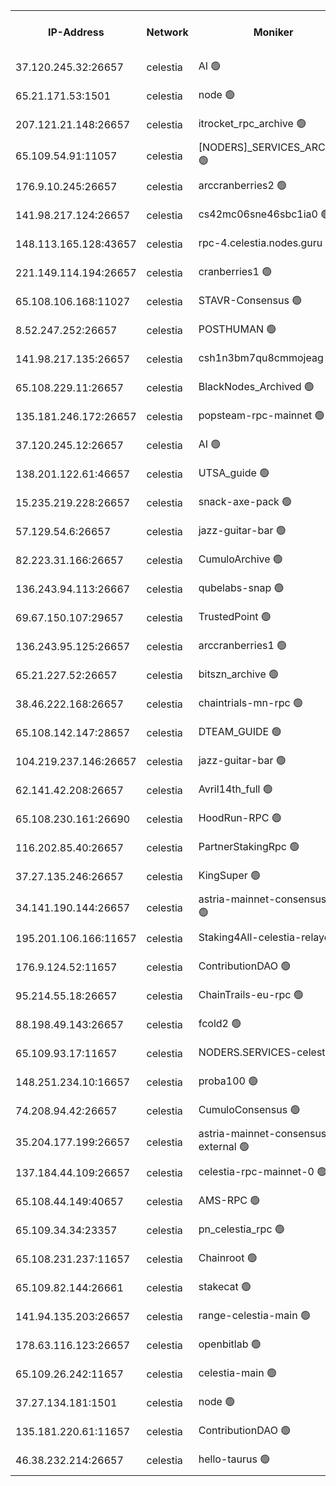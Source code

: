 


<table><tr><th>IP-Address</th><th>Network</th><th>Moniker</th><th>Latest Block Height</th><th>Earliest Block Height</th><th>Catching Up</th><th>Tx Index</th><th>Voting Power</th><th>Version</th><th>Scan Time</th></tr><tr><td>37.120.245.32:26657</td><td>celestia</td><td>AI 🟢</td><td>3591052</td><td>1</td><td>False</td><td>off</td><td>0</td><td>3.1.1</td><td>2025-01-18T04:48:25.537687157UTC</td></tr><tr><td>65.21.171.53:1501</td><td>celestia</td><td>node 🟢</td><td>3591052</td><td>1</td><td>False</td><td>on</td><td>0</td><td>3.2.0</td><td>2025-01-18T04:48:26.171665186UTC</td></tr><tr><td>207.121.21.148:26657</td><td>celestia</td><td>itrocket_rpc_archive 🟢</td><td>3591056</td><td>1</td><td>False</td><td>on</td><td>0</td><td>3.2.0</td><td>2025-01-18T04:48:48.836388334UTC</td></tr><tr><td>65.109.54.91:11057</td><td>celestia</td><td>[NODERS]_SERVICES_ARCHIVE 🟢</td><td>3588626</td><td>1</td><td>False</td><td>on</td><td>0</td><td>3.2.0</td><td>2025-01-18T04:49:18.764051466UTC</td></tr><tr><td>176.9.10.245:26657</td><td>celestia</td><td>arccranberries2 🟢</td><td>3591066</td><td>1</td><td>False</td><td>on</td><td>0</td><td>3.2.0</td><td>2025-01-18T04:49:41.976460006UTC</td></tr><tr><td>141.98.217.124:26657</td><td>celestia</td><td>cs42mc06sne46sbc1ia0 🟢</td><td>3591066</td><td>1</td><td>False</td><td>on</td><td>0</td><td>3.2.0</td><td>2025-01-18T04:49:42.720909179UTC</td></tr><tr><td>148.113.165.128:43657</td><td>celestia</td><td>rpc-4.celestia.nodes.guru 🟢</td><td>3591069</td><td>1</td><td>False</td><td>on</td><td>0</td><td>3.2.0</td><td>2025-01-18T04:50:02.227896006UTC</td></tr><tr><td>221.149.114.194:26657</td><td>celestia</td><td>cranberries1 🟢</td><td>3591071</td><td>1</td><td>False</td><td>on</td><td>0</td><td>3.2.0</td><td>2025-01-18T04:50:09.699635942UTC</td></tr><tr><td>65.108.106.168:11027</td><td>celestia</td><td>STAVR-Consensus 🟢</td><td>3591071</td><td>1</td><td>False</td><td>off</td><td>0</td><td>3.2.0</td><td>2025-01-18T04:50:12.103911355UTC</td></tr><tr><td>8.52.247.252:26657</td><td>celestia</td><td>POSTHUMAN 🟢</td><td>3572669</td><td>1</td><td>False</td><td>on</td><td>0</td><td>3.2.0</td><td>2025-01-18T04:50:57.517575542UTC</td></tr><tr><td>141.98.217.135:26657</td><td>celestia</td><td>csh1n3bm7qu8cmmojeag 🟢</td><td>3591079</td><td>1</td><td>False</td><td>on</td><td>0</td><td>3.2.0</td><td>2025-01-18T04:50:57.881437154UTC</td></tr><tr><td>65.108.229.11:26657</td><td>celestia</td><td>BlackNodes_Archived 🟢</td><td>3591080</td><td>1</td><td>False</td><td>on</td><td>0</td><td>3.1.1</td><td>2025-01-18T04:51:02.784950083UTC</td></tr><tr><td>135.181.246.172:26657</td><td>celestia</td><td>popsteam-rpc-mainnet 🟢</td><td>3591087</td><td>1</td><td>False</td><td>on</td><td>0</td><td>3.2.0</td><td>2025-01-18T04:51:38.279113600UTC</td></tr><tr><td>37.120.245.12:26657</td><td>celestia</td><td>AI 🟢</td><td>3591089</td><td>1</td><td>False</td><td>off</td><td>0</td><td>3.1.1</td><td>2025-01-18T04:51:48.915348930UTC</td></tr><tr><td>138.201.122.61:46657</td><td>celestia</td><td>UTSA_guide 🟢</td><td>3591095</td><td>1</td><td>False</td><td>on</td><td>0</td><td>3.2.0</td><td>2025-01-18T04:52:21.972889883UTC</td></tr><tr><td>15.235.219.228:26657</td><td>celestia</td><td>snack-axe-pack 🟢</td><td>3591096</td><td>1</td><td>False</td><td>off</td><td>0</td><td>3.1.1</td><td>2025-01-18T04:52:25.112007683UTC</td></tr><tr><td>57.129.54.6:26657</td><td>celestia</td><td>jazz-guitar-bar 🟢</td><td>3591097</td><td>1</td><td>False</td><td>off</td><td>0</td><td>3.1.1</td><td>2025-01-18T04:52:33.579787990UTC</td></tr><tr><td>82.223.31.166:26657</td><td>celestia</td><td>CumuloArchive 🟢</td><td>3591098</td><td>1</td><td>False</td><td>on</td><td>0</td><td>3.2.0</td><td>2025-01-18T04:52:38.109844106UTC</td></tr><tr><td>136.243.94.113:26667</td><td>celestia</td><td>qubelabs-snap 🟢</td><td>3591101</td><td>1</td><td>False</td><td>on</td><td>0</td><td>3.2.0</td><td>2025-01-18T04:52:53.057225043UTC</td></tr><tr><td>69.67.150.107:29657</td><td>celestia</td><td>TrustedPoint 🟢</td><td>3591103</td><td>1</td><td>False</td><td>on</td><td>0</td><td>3.2.0</td><td>2025-01-18T04:53:06.086905610UTC</td></tr><tr><td>136.243.95.125:26657</td><td>celestia</td><td>arccranberries1 🟢</td><td>3591112</td><td>1</td><td>False</td><td>on</td><td>0</td><td>3.2.0</td><td>2025-01-18T04:53:53.695603321UTC</td></tr><tr><td>65.21.227.52:26657</td><td>celestia</td><td>bitszn_archive 🟢</td><td>3591113</td><td>1</td><td>False</td><td>on</td><td>0</td><td>3.0.2</td><td>2025-01-18T04:53:58.426349716UTC</td></tr><tr><td>38.46.222.168:26657</td><td>celestia</td><td>chaintrials-mn-rpc 🟢</td><td>3591113</td><td>1</td><td>False</td><td>on</td><td>0</td><td>3.2.0</td><td>2025-01-18T04:53:59.230950688UTC</td></tr><tr><td>65.108.142.147:28657</td><td>celestia</td><td>DTEAM_GUIDE 🟢</td><td>3591120</td><td>1</td><td>False</td><td>on</td><td>0</td><td>3.2.0</td><td>2025-01-18T04:54:40.907439947UTC</td></tr><tr><td>104.219.237.146:26657</td><td>celestia</td><td>jazz-guitar-bar 🟢</td><td>3591123</td><td>1</td><td>False</td><td>off</td><td>0</td><td>3.1.1</td><td>2025-01-18T04:54:52.216901865UTC</td></tr><tr><td>62.141.42.208:26657</td><td>celestia</td><td>Avril14th_full 🟢</td><td>3591127</td><td>1</td><td>False</td><td>on</td><td>0</td><td>3.2.0</td><td>2025-01-18T04:55:14.944863964UTC</td></tr><tr><td>65.108.230.161:26690</td><td>celestia</td><td>HoodRun-RPC 🟢</td><td>2371494</td><td>1537165</td><td>False</td><td>off</td><td>0</td><td>1.9.0</td><td>2025-01-18T04:54:49.446580928UTC</td></tr><tr><td>116.202.85.40:26657</td><td>celestia</td><td>PartnerStakingRpc 🟢</td><td>2371494</td><td>1588231</td><td>False</td><td>on</td><td>0</td><td>1.9.0</td><td>2025-01-18T04:48:34.708553108UTC</td></tr><tr><td>37.27.135.246:26657</td><td>celestia</td><td>KingSuper 🟢</td><td>2371494</td><td>1814358</td><td>False</td><td>off</td><td>0</td><td>1.3.0</td><td>2025-01-18T04:49:25.257587881UTC</td></tr><tr><td>34.141.190.144:26657</td><td>celestia</td><td>astria-mainnet-consensus-1 🟢</td><td>3591089</td><td>2371501</td><td>False</td><td>on</td><td>0</td><td>3.2.0</td><td>2025-01-18T04:51:49.669988423UTC</td></tr><tr><td>195.201.106.166:11657</td><td>celestia</td><td>Staking4All-celestia-relayer 🟢</td><td>3591130</td><td>2399575</td><td>False</td><td>off</td><td>0</td><td>3.0.2</td><td>2025-01-18T04:55:30.257311545UTC</td></tr><tr><td>176.9.124.52:11657</td><td>celestia</td><td>ContributionDAO 🟢</td><td>3591112</td><td>2419178</td><td>False</td><td>on</td><td>0</td><td>3.1.1</td><td>2025-01-18T04:53:56.002977266UTC</td></tr><tr><td>95.214.55.18:26657</td><td>celestia</td><td>ChainTrails-eu-rpc 🟢</td><td>3591127</td><td>2832001</td><td>False</td><td>on</td><td>0</td><td>3.2.0</td><td>2025-01-18T04:55:15.328204918UTC</td></tr><tr><td>88.198.49.143:26657</td><td>celestia</td><td>fcold2 🟢</td><td>3591090</td><td>3174774</td><td>False</td><td>on</td><td>0</td><td>3.2.0</td><td>2025-01-18T04:51:54.248347951UTC</td></tr><tr><td>65.109.93.17:11657</td><td>celestia</td><td>NODERS.SERVICES-celestia 🟢</td><td>3591092</td><td>3188251</td><td>False</td><td>on</td><td>0</td><td>3.2.0</td><td>2025-01-18T04:52:07.335642459UTC</td></tr><tr><td>148.251.234.10:16657</td><td>celestia</td><td>proba100 🟢</td><td>3368357</td><td>3197687</td><td>False</td><td>off</td><td>0</td><td>3.2.0</td><td>2025-01-18T04:50:46.412801983UTC</td></tr><tr><td>74.208.94.42:26657</td><td>celestia</td><td>CumuloConsensus 🟢</td><td>3591071</td><td>3398001</td><td>False</td><td>on</td><td>0</td><td>3.2.0</td><td>2025-01-18T04:50:12.884697763UTC</td></tr><tr><td>35.204.177.199:26657</td><td>celestia</td><td>astria-mainnet-consensus-external 🟢</td><td>3591067</td><td>3408001</td><td>False</td><td>off</td><td>0</td><td>3.2.0</td><td>2025-01-18T04:49:51.147620740UTC</td></tr><tr><td>137.184.44.109:26657</td><td>celestia</td><td>celestia-rpc-mainnet-0 🟢</td><td>3591092</td><td>3427323</td><td>False</td><td>on</td><td>0</td><td>3.2.0</td><td>2025-01-18T04:52:06.926286162UTC</td></tr><tr><td>65.108.44.149:40657</td><td>celestia</td><td>AMS-RPC 🟢</td><td>3591089</td><td>3435274</td><td>False</td><td>on</td><td>0</td><td>3.2.0</td><td>2025-01-18T04:51:49.345115037UTC</td></tr><tr><td>65.109.34.34:23357</td><td>celestia</td><td>pn_celestia_rpc 🟢</td><td>3591087</td><td>3470126</td><td>False</td><td>on</td><td>0</td><td>3.2.0</td><td>2025-01-18T04:51:37.913645369UTC</td></tr><tr><td>65.108.231.237:11657</td><td>celestia</td><td>Chainroot 🟢</td><td>3591066</td><td>3481451</td><td>False</td><td>on</td><td>0</td><td>3.2.0</td><td>2025-01-18T04:49:42.334025513UTC</td></tr><tr><td>65.109.82.144:26661</td><td>celestia</td><td>stakecat 🟢</td><td>3591092</td><td>3512001</td><td>False</td><td>on</td><td>0</td><td>3.0.2</td><td>2025-01-18T04:52:05.350740066UTC</td></tr><tr><td>141.94.135.203:26657</td><td>celestia</td><td>range-celestia-main 🟢</td><td>3591054</td><td>3531822</td><td>False</td><td>off</td><td>0</td><td>3.2.0</td><td>2025-01-18T04:48:37.379885148UTC</td></tr><tr><td>178.63.116.123:26657</td><td>celestia</td><td>openbitlab 🟢</td><td>3591055</td><td>3580380</td><td>False</td><td>on</td><td>0</td><td>3.1.1</td><td>2025-01-18T04:48:41.877136724UTC</td></tr><tr><td>65.109.26.242:11657</td><td>celestia</td><td>celestia-main 🟢</td><td>3591098</td><td>3581054</td><td>False</td><td>on</td><td>0</td><td>3.2.0</td><td>2025-01-18T04:52:38.505833799UTC</td></tr><tr><td>37.27.134.181:1501</td><td>celestia</td><td>node 🟢</td><td>3591075</td><td>3581837</td><td>False</td><td>off</td><td>0</td><td>3.0.2</td><td>2025-01-18T04:50:31.861147018UTC</td></tr><tr><td>135.181.220.61:11657</td><td>celestia</td><td>ContributionDAO 🟢</td><td>3591080</td><td>3589166</td><td>False</td><td>off</td><td>0</td><td>3.1.1</td><td>2025-01-18T04:51:00.329258285UTC</td></tr><tr><td>46.38.232.214:26657</td><td>celestia</td><td>hello-taurus 🟢</td><td>3591052</td><td>3589528</td><td>False</td><td>off</td><td>0</td><td>3.2.0</td><td>2025-01-18T04:48:25.803005872UTC</td></tr></table>